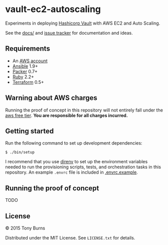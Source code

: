 # vault-ec2-autoscaling

Experiments in deploying [Hashicorp Vault](https://vaultproject.io/) with AWS
EC2 and Auto Scaling.

See the
[docs/](https://github.com/tonyhburns/vault-ec2-autoscaling/tree/master/docs)
and [issue tracker](https://github.com/tonyhburns/vault-ec2-autoscaling/issues)
for documentation and ideas.

## Requirements

* An [AWS account](http://aws.amazon.com)
* [Ansible](http://docs.ansible.com/intro_installation.html) 1.9+
* [Packer](https://www.packer.io/downloads.html) 0.7+
* [Ruby](https://www.ruby-lang.org/en/downloads/) 2.2+
* [Terraform](https://terraform.io/downloads.html) 0.5+

## Warning about AWS charges

Running the proof of concept in this repository will not entirely fall under the
[aws free tier](http://aws.amazon.com/free/). **You are responsible for all
charges incurred.**

## Getting started

Run the following command to set up development dependencies:

```console
$ ./bin/setup
```

I recommend that you use [direnv](http://direnv.net/) to set up the environment
variables needed to run the provisioning scripts, tests, and orchestration tasks
in this repository. An example `.envrc` file is included in
[.envrc.example](https://github.com/tonyhburns/vault-ec2-autoscaling/blob/master/.envrc.example).

## Running the proof of concept

TODO

## License

&copy; 2015 Tony Burns

Distributed under the MIT License. See `LICENSE.txt` for details.
